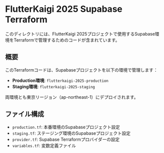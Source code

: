 # FlutterKaigi 2025 Supabase Terraform

このディレクトリには、FlutterKaigi 2025プロジェクトで使用するSupabase環境をTerraformで管理するためのコードが含まれています。

## 概要

このTerraformコードは、Supabaseプロジェクトを以下の環境で管理します：

- **Production環境**: `flutterkaigi-2025-production`
- **Staging環境**: `flutterkaigi-2025-staging`

両環境とも東京リージョン（ap-northeast-1）にデプロイされます。

## ファイル構成

- `production.tf`: 本番環境のSupabaseプロジェクト設定
- `staging.tf`: ステージング環境のSupabaseプロジェクト設定
- `provider.tf`: Supabase Terraformプロバイダーの設定
- `variables.tf`: 変数定義ファイル
